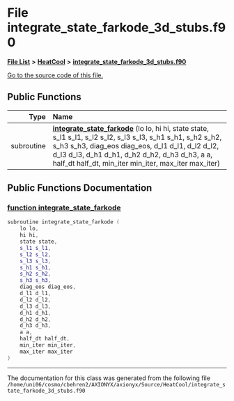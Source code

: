 
# File integrate\_state\_farkode\_3d\_stubs.f90


[**File List**](files.md) **>** [**HeatCool**](dir_8c890215953ac09098af8cb94c8b9fc0.md) **>** [**integrate\_state\_farkode\_3d\_stubs.f90**](integrate__state__farkode__3d__stubs_8f90.md)

[Go to the source code of this file.](integrate__state__farkode__3d__stubs_8f90_source.md)


















## Public Functions

| Type | Name |
| ---: | :--- |
|  subroutine | [**integrate\_state\_farkode**](integrate__state__farkode__3d__stubs_8f90.md#function-integrate-state-farkode) (lo lo, hi hi, state state, s\_l1 s\_l1, s\_l2 s\_l2, s\_l3 s\_l3, s\_h1 s\_h1, s\_h2 s\_h2, s\_h3 s\_h3, diag\_eos diag\_eos, d\_l1 d\_l1, d\_l2 d\_l2, d\_l3 d\_l3, d\_h1 d\_h1, d\_h2 d\_h2, d\_h3 d\_h3, a a, half\_dt half\_dt, min\_iter min\_iter, max\_iter max\_iter) <br> |








## Public Functions Documentation


### <a href="#function-integrate-state-farkode" id="function-integrate-state-farkode">function integrate\_state\_farkode </a>


```cpp
subroutine integrate_state_farkode (
    lo lo,
    hi hi,
    state state,
    s_l1 s_l1,
    s_l2 s_l2,
    s_l3 s_l3,
    s_h1 s_h1,
    s_h2 s_h2,
    s_h3 s_h3,
    diag_eos diag_eos,
    d_l1 d_l1,
    d_l2 d_l2,
    d_l3 d_l3,
    d_h1 d_h1,
    d_h2 d_h2,
    d_h3 d_h3,
    a a,
    half_dt half_dt,
    min_iter min_iter,
    max_iter max_iter
) 
```



------------------------------
The documentation for this class was generated from the following file `/home/uni06/cosmo/cbehren2/AXIONYX/axionyx/Source/HeatCool/integrate_state_farkode_3d_stubs.f90`